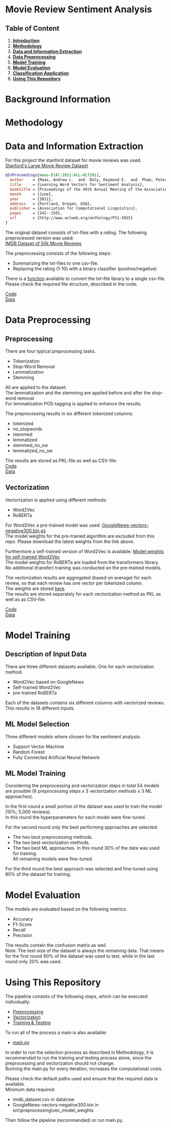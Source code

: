 # Movie Review Sentiment Analysis

## Table of Content

1. [**Introduction**](#background-information)
2. [**Methodology**](#methodology)
3. [**Data and Information Extraction**](#data-and-information-extraction)
4. [**Data Preprocessing**](#data-preprocessing)
5. [**Model Training**](#model-training)
6. [**Model Evaluation**](#model-evaluation)
7. [**Classification Application**](#classification-application)
8. [**Using This Repository**](#using-this-repository)

# **Background Information**


# **Methodology**


# **Data and Information Extraction**

For this project the stanford dataset for movie reviews was used.  
[Stanford's Large Movie Review Dataset](https://ai.stanford.edu/~amaas/data/sentiment/)  

```bibtex
@InProceedings{maas-EtAl:2011:ACL-HLT2011,
  author    = {Maas, Andrew L.  and  Daly, Raymond E.  and  Pham, Peter T.  and  Huang, Dan  and  Ng, Andrew Y.  and  Potts, Christopher},
  title     = {Learning Word Vectors for Sentiment Analysis},
  booktitle = {Proceedings of the 49th Annual Meeting of the Association for Computational Linguistics: Human Language Technologies},
  month     = {June},
  year      = {2011},
  address   = {Portland, Oregon, USA},
  publisher = {Association for Computational Linguistics},
  pages     = {142--150},
  url       = {http://www.aclweb.org/anthology/P11-1015}
}
```

The original dataset consists of txt-files with a rating. The following preprocessed version was used:  
[IMDB Dataset of 50k Movie Reviews](https://www.kaggle.com/datasets/lakshmi25npathi/imdb-dataset-of-50k-movie-reviews)  

The preprocessing consists of the following steps:  
- Summarizing the txt-files to one csv-file.
- Replacing the rating (1-10) with a binary classifier (positive/negative)

There is a [function](src\preprocessing\read_data.py) available to convert the txt-file library to a single csv-file.  
Please check the required file structure, described in the code.  

[Code](src\preprocessing\read_data.py)  
[Data](data)  


# **Data Preprocessing**

## Preprocessing
There are four typical preprocessing tasks.  
- Tokenization
- Stop-Word Removal
- Lemmatization
- Stemming

All are applied to the dataset:  
The lemmatization and the stemming are applied before and after the stop-word removal.  
For lemmatizaiton POS-tagging is applied to enhance the results.  

The preprocessing results in six different tokenized columns:  
- tokenized
- no_stopwords
- stemmed
- lemmatized
- stemmed_no_sw
- lemmatized_no_sw

The results are stored as PKL-file as well as CSV-file:  
[Code](src\preprocessing\preprocessing.py)  
[Data](data\preprocessed)   

## Vectorization
Vectorization is applied using different methods:  
- Word2Vec
- RoBERTa

For Word2Vec a pre-trained model was used: [GoogleNews-vectors-negative300.bin.gz](https://drive.google.com/file/d/0B7XkCwpI5KDYNlNUTTlSS21pQmM/edit?resourcekey=0-wjGZdNAUop6WykTtMip30g)  
The model weights for the pre-trained algorithm are excluded from this repo. Please download the latest weights from the link above.

Furthermore a self-trained version of Word2Vec is available: [Model weights for self-trained Word2Vec](src\preprocessing\vec_model_weights)  
The model weights for RoBERTa are loaded from the transformers library.  
No additional (transfer) training was conducted on the pre-trained models.  

The vectorization results are aggregated (based on average) for each review, so that each review has one vector per tokenized column.  
The weights are stored [here](src\preprocessing\vec_model_weights).  
The results are stored separately for each vectorization method as PKL as well as as CSV-file.  

[Code](src\preprocessing\vectorization.py)  
[Data](data\vectorized)

# **Model Training**
## Description of Input Data
There are three different datasets available. One for each vectorization method.  
- Word2Vec based on GoogleNews
- Self-trained Word2Vec
- pre-trained RoBERTa

Each of the datasets contains six different columns with vectorized reviews. This results in 18 different inputs.  

## ML Model Selection
Three different models where chosen for the sentiment analysis:
- Support Vector Machine
- Random Forest
- Fully Connected Artificial Neural Network

## ML Model Training
Considering the preprocessing and vectorization steps in total 54 models are possible (6 preprocessing steps x 3 vectorization methods x 3 ML approaches).  

In the first round a small portion of the dataset was used to train the model (10%; 5,000 reviews).  
In this round the hyperparameters for each model were fine-tuned.

For the second round only the best performing approaches are selected:
- The two best preprocessing methods.
- The two best vectorization methods.  
- The two best ML approaches.
In this round 30% of the data was used for training.  
All remaining models were fine-tuned.  

For the third round the best approach was selected and fine-tuned using 80% of the dataset for training.

# **Model Evaluation**
The models are evaluated based on the following metrics:  
- Accuracy
- F1-Score
- Recall
- Precision

The results contain the confusion matrix as well.  
Note: The test-size of the dataset is always the remaining data. That means for the first round 90% of the dataset was used to test, while in the last round only 20% was used.  

# **Using This Repository**
The pipeline consists of the following steps, which can be executed individually:
- [Preprocessing](src\preprocessing\preprocessing.py)
- [Vectorization](src\preprocessing\vectorization.py)
- [Training & Testing](src\training\training.py)

To run all of the process a main is also available:
- [main.py](main.py)

In order to run the selection process as described in Methodology, it is recommended to run the training and testing process alone, since the preprocessing and vectorization should not change.  
Running the main.py for every iteration, increases the computational costs. 

Please check the default paths used and ensure that the required data is available.  
Minimum data required:  
- imdb_dataset.csv in data\raw
- GoogleNews-vectors-negative300.bin in src\preprocessing\vec_model_weights

Then follow the pipeline (recommended) or run main.py. 